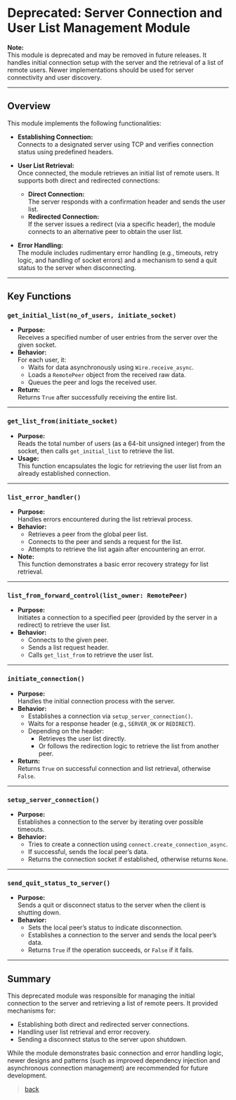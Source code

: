 # Deprecated: Server Connection and User List Management Module

**Note:**  
This module is deprecated and may be removed in future releases. It handles initial connection setup with the server and the retrieval of a list of remote users. Newer implementations should be used for server connectivity and user discovery.

---

## Overview

This module implements the following functionalities:

- **Establishing Connection:**  
  Connects to a designated server using TCP and verifies connection status using predefined headers.

- **User List Retrieval:**  
  Once connected, the module retrieves an initial list of remote users. It supports both direct and redirected connections:
  - **Direct Connection:**  
    The server responds with a confirmation header and sends the user list.
  - **Redirected Connection:**  
    If the server issues a redirect (via a specific header), the module connects to an alternative peer to obtain the user list.

- **Error Handling:**  
  The module includes rudimentary error handling (e.g., timeouts, retry logic, and handling of socket errors) and a mechanism to send a quit status to the server when disconnecting.

---

## Key Functions

### `get_initial_list(no_of_users, initiate_socket)`

- **Purpose:**  
  Receives a specified number of user entries from the server over the given socket.
- **Behavior:**  
  For each user, it:
  - Waits for data asynchronously using `Wire.receive_async`.
  - Loads a `RemotePeer` object from the received raw data.
  - Queues the peer and logs the received user.
- **Return:**  
  Returns `True` after successfully receiving the entire list.

---

### `get_list_from(initiate_socket)`

- **Purpose:**  
  Reads the total number of users (as a 64-bit unsigned integer) from the socket, then calls `get_initial_list` to retrieve the list.
- **Usage:**  
  This function encapsulates the logic for retrieving the user list from an already established connection.

---

### `list_error_handler()`

- **Purpose:**  
  Handles errors encountered during the list retrieval process.
- **Behavior:**  
  - Retrieves a peer from the global peer list.
  - Connects to the peer and sends a request for the list.
  - Attempts to retrieve the list again after encountering an error.
- **Note:**  
  This function demonstrates a basic error recovery strategy for list retrieval.

---

### `list_from_forward_control(list_owner: RemotePeer)`

- **Purpose:**  
  Initiates a connection to a specified peer (provided by the server in a redirect) to retrieve the user list.
- **Behavior:**  
  - Connects to the given peer.
  - Sends a list request header.
  - Calls `get_list_from` to retrieve the user list.

---

### `initiate_connection()`

- **Purpose:**  
  Handles the initial connection process with the server.
- **Behavior:**  
  - Establishes a connection via `setup_server_connection()`.
  - Waits for a response header (e.g., `SERVER_OK` or `REDIRECT`).
  - Depending on the header:
    - Retrieves the user list directly.
    - Or follows the redirection logic to retrieve the list from another peer.
- **Return:**  
  Returns `True` on successful connection and list retrieval, otherwise `False`.

---

### `setup_server_connection()`

- **Purpose:**  
  Establishes a connection to the server by iterating over possible timeouts.
- **Behavior:**  
  - Tries to create a connection using `connect.create_connection_async`.
  - If successful, sends the local peer’s data.
  - Returns the connection socket if established, otherwise returns `None`.

---

### `send_quit_status_to_server()`

- **Purpose:**  
  Sends a quit or disconnect status to the server when the client is shutting down.
- **Behavior:**  
  - Sets the local peer’s status to indicate disconnection.
  - Establishes a connection to the server and sends the local peer’s data.
  - Returns `True` if the operation succeeds, or `False` if it fails.

---

## Summary

This deprecated module was responsible for managing the initial connection to the server and retrieving a list of remote peers. It provided mechanisms for:

- Establishing both direct and redirected server connections.
- Handling user list retrieval and error recovery.
- Sending a disconnect status to the server upon shutdown.

While the module demonstrates basic connection and error handling logic, newer designs and patterns (such as improved dependency injection and asynchronous connection management) are recommended for future development.

> [back](/docs/core)
